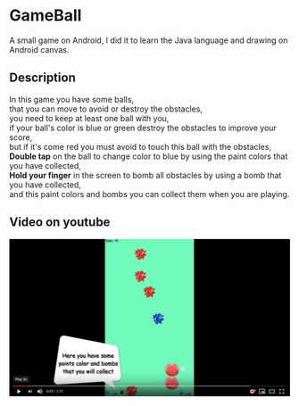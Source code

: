 # GameBall
A small game on Android, I did it to learn the Java language and drawing on Android canvas.

## Description
In this game you have some balls,  
that you can move to avoid or destroy the obstacles,  
you need to keep at least one ball with you,  
if your ball's color is blue or green destroy the obstacles to improve your score,  
but if it's come red you must avoid to touch this ball with the obstacles,  
**Double tap** on the ball to change color to blue by using the paint colors that you have collected,  
**Hold your finger** in the screen to bomb all obstacles by using a bomb that you have collected,  
and this paint colors and bombs you can collect them when you are playing.  

## Video on youtube
[![Game Ball in Android - How to get High Score 2000+](https://github.com/oulhafiane/game-ball/blob/master/screenshots/01.png?raw=true)](https://www.youtube.com/watch?v=G6i5FfYERSE)

